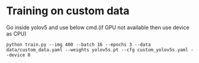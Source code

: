 # Training on custom data

Go inside yolov5 and use below cmd.(if GPU not available then use device as CPU)
```
python train.py --img 400 --batch 16 --epochs 3 --data data/custom_data.yaml --weights yolov5s.pt --cfg custom_yolov5s.yaml --device 0

```